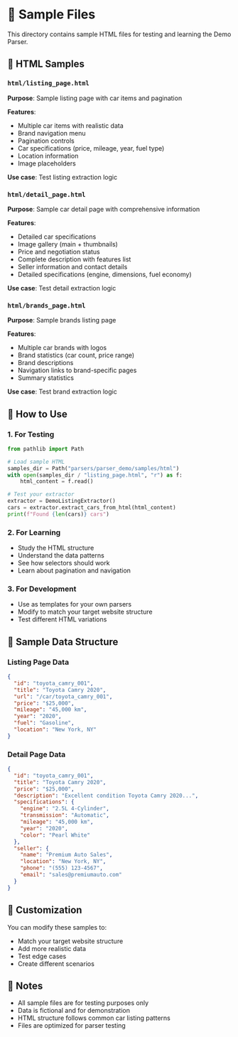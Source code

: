 # 📁 Sample Files

This directory contains sample HTML files for testing and learning the Demo Parser.

## 📄 HTML Samples

### `html/listing_page.html`
**Purpose**: Sample listing page with car items and pagination

**Features**:
- Multiple car items with realistic data
- Brand navigation menu
- Pagination controls
- Car specifications (price, mileage, year, fuel type)
- Location information
- Image placeholders

**Use case**: Test listing extraction logic

### `html/detail_page.html`
**Purpose**: Sample car detail page with comprehensive information

**Features**:
- Detailed car specifications
- Image gallery (main + thumbnails)
- Price and negotiation status
- Complete description with features list
- Seller information and contact details
- Detailed specifications (engine, dimensions, fuel economy)

**Use case**: Test detail extraction logic

### `html/brands_page.html`
**Purpose**: Sample brands listing page

**Features**:
- Multiple car brands with logos
- Brand statistics (car count, price range)
- Brand descriptions
- Navigation links to brand-specific pages
- Summary statistics

**Use case**: Test brand extraction logic

## 🧪 How to Use

### 1. For Testing
```python
from pathlib import Path

# Load sample HTML
samples_dir = Path("parsers/parser_demo/samples/html")
with open(samples_dir / "listing_page.html", "r") as f:
    html_content = f.read()

# Test your extractor
extractor = DemoListingExtractor()
cars = extractor.extract_cars_from_html(html_content)
print(f"Found {len(cars)} cars")
```

### 2. For Learning
- Study the HTML structure
- Understand the data patterns
- See how selectors should work
- Learn about pagination and navigation

### 3. For Development
- Use as templates for your own parsers
- Modify to match your target website structure
- Test different HTML variations

## 🎯 Sample Data Structure

### Listing Page Data
```json
{
  "id": "toyota_camry_001",
  "title": "Toyota Camry 2020",
  "url": "/car/toyota_camry_001",
  "price": "$25,000",
  "mileage": "45,000 km",
  "year": "2020",
  "fuel": "Gasoline",
  "location": "New York, NY"
}
```

### Detail Page Data
```json
{
  "id": "toyota_camry_001",
  "title": "Toyota Camry 2020",
  "price": "$25,000",
  "description": "Excellent condition Toyota Camry 2020...",
  "specifications": {
    "engine": "2.5L 4-Cylinder",
    "transmission": "Automatic",
    "mileage": "45,000 km",
    "year": "2020",
    "color": "Pearl White"
  },
  "seller": {
    "name": "Premium Auto Sales",
    "location": "New York, NY",
    "phone": "(555) 123-4567",
    "email": "sales@premiumauto.com"
  }
}
```

## 🔧 Customization

You can modify these samples to:
- Match your target website structure
- Add more realistic data
- Test edge cases
- Create different scenarios

## 📝 Notes

- All sample files are for testing purposes only
- Data is fictional and for demonstration
- HTML structure follows common car listing patterns
- Files are optimized for parser testing 